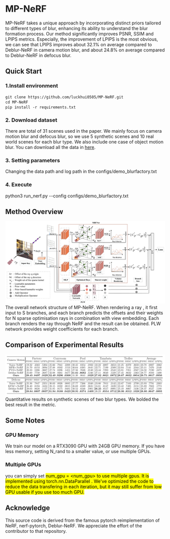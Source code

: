# MP-NeRF
MP-NeRF takes a unique approach by incorporating distinct priors tailored to different types of blur, enhancing its ability to understand the blur formation process. Our method significantly improves PSNR, SSIM and LPIPS metrics. Especially, the improvement of LPIPS is the most obvious, we can see that LPIPS improves about 32.1\% on average compared to Deblur-NeRF in camera motion blur, and about 24.8\% on average compared to Deblur-NeRF in defocus blur.

## Quick Start
### 1.Install environment
```
git clone https://github.com/luckhui0505/MP-NeRF.git
cd MP-NeRF
pip install -r requirements.txt
```

### 2. Download dataset
There are total of 31 scenes used in the paper. We mainly focus on camera motion blur and defocus blur, so we use 5 synthetic scenes and 10 real world scenes for each blur type. We also include one case of object motion blur. You can download all the data in [here](https://hkustconnect-my.sharepoint.com/personal/lmaag_connect_ust_hk/_layouts/15/onedrive.aspx?id=%2Fpersonal%2Flmaag%5Fconnect%5Fust%5Fhk%2FDocuments%2Fshare%2FCVPR2022%2Fdeblurnerf%5Fdataset&ga=1).
### 3. Setting parameters
Changing the data path and log path in the configs/demo_blurfactory.txt
### 4. Execute
python3 run_nerf.py --config configs/demo_blurfactory.txt

## Method Overview
![image](https://github.com/luckhui0505/MP-NeRF/blob/master/framework.png) 
The overall network structure of MP-NeRF. When rendering a ray , it first input to S branches, and each branch predicts the offsets and their weights for N sparse optimisation rays in combination with view embedding. Each branch renders the ray through NeRF and the result can be obtained. PLW network provides weight coefficients for each branch.
## Comparison of Experimental Results
![image](https://github.com/luckhui0505/MP-NeRF/blob/master/result.png) 
Quantitative results on synthetic scenes of two blur types. We bolded the best result in the metric.
## Some Notes
### GPU Memory
We train our model on a RTX3090 GPU with 24GB GPU memory. If you have less memory, setting N_rand to a smaller value, or use multiple GPUs.
### Multiple GPUs
you can simply set <mark> num_gpu = <num_gpu> <mark> to use multiple gpus. It is implemented using <mark> torch.nn.DataParallel <mark>. We've optimized the code to reduce the data transfering in each iteration, but it may still suffer from low GPU usable if you use too much GPU.
## Acknowledge
This source code is derived from the famous pytorch reimplementation of NeRF, nerf-pytorch, Deblur-NeRF. We appreciate the effort of the contributor to that repository.
